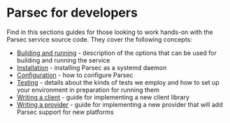 <!--
  -- Copyright (c) 2020, Arm Limited, All Rights Reserved
  -- SPDX-License-Identifier: Apache-2.0
  --
  -- Licensed under the Apache License, Version 2.0 (the "License"); you may
  -- not use this file except in compliance with the License.
  -- You may obtain a copy of the License at
  --
  -- http://www.apache.org/licenses/LICENSE-2.0
  --
  -- Unless required by applicable law or agreed to in writing, software
  -- distributed under the License is distributed on an "AS IS" BASIS, WITHOUT
  -- WARRANTIES OR CONDITIONS OF ANY KIND, either express or implied.
  -- See the License for the specific language governing permissions and
  -- limitations under the License.
--->

# Parsec for developers

Find in this sections guides for those looking to work hands-on with the Parsec service source code. They cover the following concepts:

* [Building and running](build_run.md) - description of the options that can be used for building and running the service
* [Installation](install_parsec_linux.md) - installing Parsec as a systemd daemon
* [Configuration](configuration.md) - how to configure Parsec
* [Testing](test.md) - details about the kinds of tests we employ and how to set up your environment in preparation for running them
* [Writing a client](writing_library.md) - guide for implementing a new client library
* [Writing a provider](adding_provider.md) - guide for implementing a new provider that will add Parsec support for new platforms
